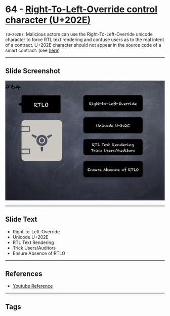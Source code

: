 # 64 - [Right-To-Left-Override control character (U+202E)](Right-To-Left-Override%20control%20character%20(U+202E).md)
`(U+202E)`: Malicious actors can use the Right-To-Left-Override unicode character to force RTL text rendering and confuse users as to the real intent of a contract. U+202E character should not appear in the source code of a smart contract. (see [here](https://swcregistry.io/docs/SWC-130))

___
## Slide Screenshot
![064.png](../../images/pitfalls_and_best_practices101/064.png)
___
## Slide Text
- Right-to-Left-Override
- Unicode U+202E
- RTL Text Rendering
- Trick Users/Auditors
- Ensure Absence of RTLO
___
## References
- [Youtube Reference](https://youtu.be/byA3MLLiKMM?t=198)
___
## Tags